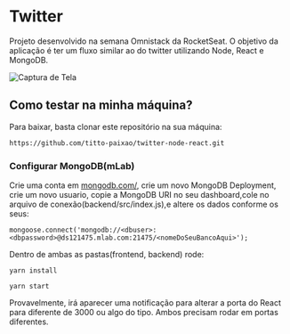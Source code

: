 # Twitter

Projeto desenvolvido na semana Omnistack da RocketSeat. O objetivo da aplicação é ter um fluxo similar ao do twitter utilizando Node, React e MongoDB.

![Captura de Tela](https://user-images.githubusercontent.com/53455375/90924462-e2b81a00-e3c5-11ea-9a16-29e225068eb3.png)

## Como testar na minha máquina?

Para baixar, basta clonar este repositório na sua máquina:

```sh
https://github.com/titto-paixao/twitter-node-react.git
```
### Configurar MongoDB(mLab)<br>
Crie uma conta em <a href="https://www.mongodb.com/">mongodb.com/</a>, crie um novo MongoDB Deployment, crie um novo usuario, copie a MongoDB URI no seu dashboard,cole no arquivo de conexão(backend/src/index.js),e altere os dados conforme os seus:<br>
```
mongoose.connect('mongodb://<dbuser>:<dbpassword>@ds121475.mlab.com:21475/<nomeDoSeuBancoAqui>');
```
Dentro de ambas as pastas(frontend, backend) rode:
```
yarn install
```
```
yarn start
```
Provavelmente, irá aparecer uma notificação para alterar a porta do React para diferente de 3000 ou algo do tipo. Ambos precisam rodar em portas diferentes.<br><br>

